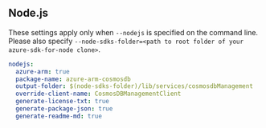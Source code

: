 ## Node.js

These settings apply only when `--nodejs` is specified on the command line.
Please also specify `--node-sdks-folder=<path to root folder of your azure-sdk-for-node clone>`.

``` yaml $(nodejs)
nodejs:
  azure-arm: true
  package-name: azure-arm-cosmosdb
  output-folder: $(node-sdks-folder)/lib/services/cosmosdbManagement
  override-client-name: CosmosDBManagementClient
  generate-license-txt: true
  generate-package-json: true
  generate-readme-md: true
```
